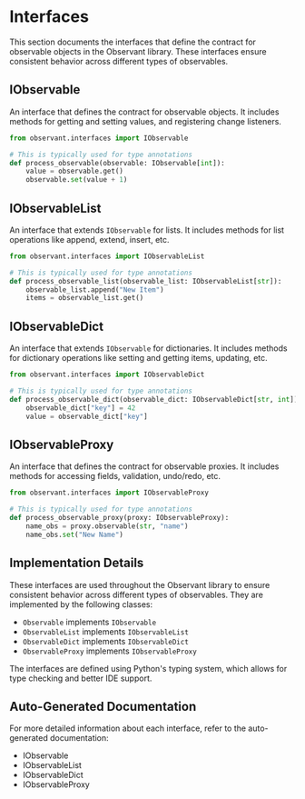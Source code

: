 # Interfaces

This section documents the interfaces that define the contract for observable objects in the Observant library. These interfaces ensure consistent behavior across different types of observables.

## IObservable

An interface that defines the contract for observable objects. It includes methods for getting and setting values, and registering change listeners.

```python
from observant.interfaces import IObservable

# This is typically used for type annotations
def process_observable(observable: IObservable[int]):
    value = observable.get()
    observable.set(value + 1)
```

## IObservableList

An interface that extends `IObservable` for lists. It includes methods for list operations like append, extend, insert, etc.

```python
from observant.interfaces import IObservableList

# This is typically used for type annotations
def process_observable_list(observable_list: IObservableList[str]):
    observable_list.append("New Item")
    items = observable_list.get()
```

## IObservableDict

An interface that extends `IObservable` for dictionaries. It includes methods for dictionary operations like setting and getting items, updating, etc.

```python
from observant.interfaces import IObservableDict

# This is typically used for type annotations
def process_observable_dict(observable_dict: IObservableDict[str, int]):
    observable_dict["key"] = 42
    value = observable_dict["key"]
```

## IObservableProxy

An interface that defines the contract for observable proxies. It includes methods for accessing fields, validation, undo/redo, etc.

```python
from observant.interfaces import IObservableProxy

# This is typically used for type annotations
def process_observable_proxy(proxy: IObservableProxy):
    name_obs = proxy.observable(str, "name")
    name_obs.set("New Name")
```

## Implementation Details

These interfaces are used throughout the Observant library to ensure consistent behavior across different types of observables. They are implemented by the following classes:

- `Observable` implements `IObservable`
- `ObservableList` implements `IObservableList`
- `ObservableDict` implements `IObservableDict`
- `ObservableProxy` implements `IObservableProxy`

The interfaces are defined using Python's typing system, which allows for type checking and better IDE support.

## Auto-Generated Documentation

For more detailed information about each interface, refer to the auto-generated documentation:

- IObservable
- IObservableList
- IObservableDict
- IObservableProxy
